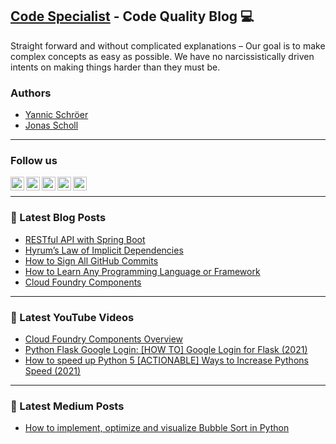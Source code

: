 ## [Code Specialist][website] - Code Quality Blog 💻

Straight forward and without complicated explanations – Our goal is to make complex concepts as easy as possible. We have no narcissistically driven intents on making things harder than they must be.

### Authors

- [Yannic Schröer][account-yannic]
- [Jonas Scholl][account-jonas]

---

### Follow us

[<img align="left" alt="Code Specialist | Facebook" width="22px" src="https://cdn.jsdelivr.net/npm/simple-icons@v3/icons/facebook.svg" />][facebook]
[<img align="left" alt="Code Specialist | Instagram" width="22px" src="https://cdn.jsdelivr.net/npm/simple-icons@v3/icons/instagram.svg" />][instagram]
[<img align="left" alt="Code Specialist | Twitter" width="22px" src="https://cdn.jsdelivr.net/npm/simple-icons@v3/icons/twitter.svg" />][twitter]
[<img align="left" alt="Code Specialist | YouTube" width="22px" src="https://cdn.jsdelivr.net/npm/simple-icons@v3/icons/youtube.svg" />][youtube]
[<img align="left" alt="Code Specialist | Medium" width="22px" src="https://cdn.jsdelivr.net/npm/simple-icons@v3/icons/medium.svg" />][medium]

<br />

---

### 📕 Latest Blog Posts

<!-- CODE-SPECIALIST:START -->
- [RESTful API with Spring Boot](https://code-specialist.com/java/spring-boot-restful-api/)
- [Hyrum’s Law of Implicit Dependencies](https://code-specialist.com/code-principles/hyrums-law/)
- [How to Sign All GitHub Commits](https://code-specialist.com/environment/how-to-sign-all-github-commits/)
- [How to Learn Any Programming Language or Framework](https://code-specialist.com/mindset/how-to-learn-any-programming-language/)
- [Cloud Foundry Components](https://code-specialist.com/cloud/cloud-foundry-components/)
<!-- CODE-SPECIALIST:END -->

---

### 🎥 Latest YouTube Videos

<!-- YOUTUBE:START -->
- [Cloud Foundry Components Overview](https://www.youtube.com/watch?v=uPXJHoLvBPQ)
- [Python Flask Google Login: [HOW TO]  Google Login for Flask (2021)](https://www.youtube.com/watch?v=FKgJEfrhU1E)
- [How to speed up Python 5 [ACTIONABLE] Ways to Increase Pythons Speed (2021)](https://www.youtube.com/watch?v=WgUs-w2MrsM)
<!-- YOUTUBE:END -->

---

### 📕 Latest Medium Posts

<!-- MEDIUM:START -->
- [How to implement, optimize and visualize Bubble Sort in Python](https://code-specialist.medium.com/how-to-implement-optimize-and-visualize-bubble-sort-in-python-81e27787c1ae?source=rss-2ac79591872f------2)
<!-- MEDIUM:END -->

[website]: https://code-specialist.com
[facebook]: https://www.facebook.com/specialistcode/
[twitter]: https://twitter.com/specialist_code
[instagram]: https://www.instagram.com/specialist_code/
[youtube]: https://www.youtube.com/channel/UCjdmChf65sGfOqWoygzBTyQ
[medium]: https://code-specialist.medium.com/

[account-yannic]: https://github.com/yannicschroeer
[account-jonas]: https://github.com/JonasScholl